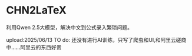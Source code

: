 # CHN2LaTeX
利用Qwen 2.5大模型，解决中文到公式录入繁琐问题。

upload:2025/06/13
TO do:
  还没有进行AI训练，只写了爬虫和UI,和阿里云磋商中……阿里云的东西好贵
